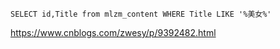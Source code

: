 ```
SELECT id,Title from mlzm_content WHERE Title LIKE '%美女%'
```

https://www.cnblogs.com/zwesy/p/9392482.html

